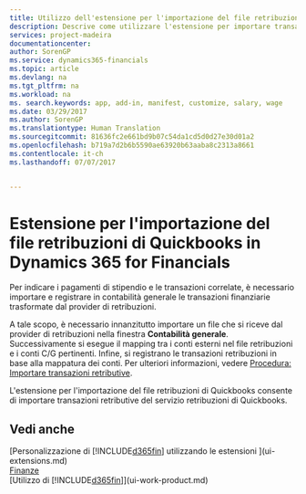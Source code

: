 ```yaml
---
title: Utilizzo dell'estensione per l'importazione del file retribuzioni di Quickbooks | Documenti Microsoft
description: Descrive come utilizzare l'estensione per importare transazioni di retribuzioni e stipendi dal servizio retribuzioni di Quickbooks.
services: project-madeira
documentationcenter: 
author: SorenGP
ms.service: dynamics365-financials
ms.topic: article
ms.devlang: na
ms.tgt_pltfrm: na
ms.workload: na
ms. search.keywords: app, add-in, manifest, customize, salary, wage
ms.date: 03/29/2017
ms.author: SorenGP
ms.translationtype: Human Translation
ms.sourcegitcommit: 81636fc2e661bd9b07c54da1cd5d0d27e30d01a2
ms.openlocfilehash: b719a7d2b6b5590ae63920b63aaba8c2313a8661
ms.contentlocale: it-ch
ms.lasthandoff: 07/07/2017


---
```

# <a name="the-quickbooks-payroll-file-import-extension-to-dynamics-365-for-financials"></a>Estensione per l'importazione del file retribuzioni di Quickbooks in Dynamics 365 for Financials
Per indicare i pagamenti di stipendio e le transazioni correlate, è necessario importare e registrare in contabilità generale le transazioni finanziarie trasformate dal provider di retribuzioni.

A tale scopo, è necessario innanzitutto importare un file che si riceve dal provider di retribuzioni nella finestra **Contabilità generale**. Successivamente si esegue il mapping tra i conti esterni nel file retribuzioni e i conti C/G pertinenti. Infine, si registrano le transazioni retribuzioni in base alla mappatura dei conti. Per ulteriori informazioni, vedere [Procedura: Importare transazioni retributive](finance-how-import-payroll-transactions.md).

L'estensione per l'importazione del file retribuzioni di Quickbooks consente di importare transazioni retributive del servizio retribuzioni di Quickbooks.

## <a name="see-also"></a>Vedi anche
[Personalizzazione di [!INCLUDE[d365fin](includes/d365fin_md.md)] utilizzando le estensioni ](ui-extensions.md)    
[Finanze](finance.md)    
[Utilizzo di [!INCLUDE[d365fin](includes/d365fin_md.md)]](ui-work-product.md)

